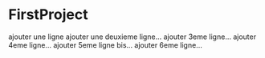 # FirstProject
ajouter une ligne
ajouter une deuxieme ligne...
ajouter 3eme ligne...
ajouter 4eme ligne...
ajouter 5eme ligne bis...
ajouter 6eme ligne...
